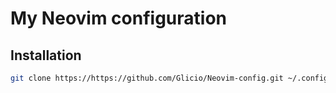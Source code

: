 # My Neovim configuration

## Installation

```bash
git clone https://https://github.com/Glicio/Neovim-config.git ~/.config/nvim
```
